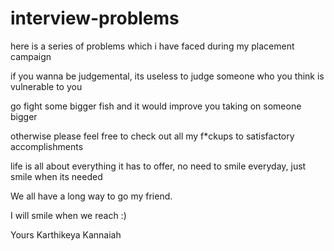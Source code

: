 # interview-problems

here is a series of problems which i have faced during my placement campaign

if you wanna be judgemental,
its useless to judge someone who you think is vulnerable to you

go fight some bigger fish and it would improve you taking on someone bigger

otherwise please feel free to check out all my f\*ckups to satisfactory accomplishments

life is all about everything it has to offer,
no need to smile everyday, just smile when its needed

We all have a long way to go my friend.

I will smile when we reach 
:)

Yours
Karthikeya Kannaiah
